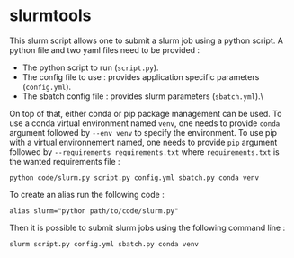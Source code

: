 # slurmtools

This slurm script allows one to submit a slurm job using a python script.
A python file and two yaml files need to be provided :
- The python script to run (`script.py`).
- The config file to use : provides application specific parameters (`config.yml`).
- The sbatch config file : provides slurm parameters (`sbatch.yml`).\\

On top of that, either conda or pip package management can be used. 
To use a conda virtual environment named `venv`, one needs to provide `conda` argument followed by `--env venv` to specify the environment. 
To use pip with a virtual environnement named, one needs to provide `pip` argument followed by `--requirements requirements.txt` where `requirements.txt` is the wanted requirements file :

```
python code/slurm.py script.py config.yml sbatch.py conda venv
```

To create an alias run the following code :

```
alias slurm="python path/to/code/slurm.py"
```

Then it is possible to submit slurm jobs using the following command line :

```
slurm script.py config.yml sbatch.py conda venv
```